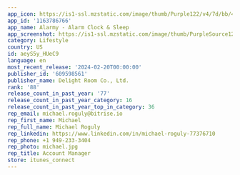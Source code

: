 ```yaml
---
app_icon: https://is1-ssl.mzstatic.com/image/thumb/Purple122/v4/7d/bb/48/7dbb4815-c2d5-d29a-7d42-2db866f781f3/AppIcon-0-0-1x_U007emarketing-0-7-0-85-220.png/1024x1024bb.png
app_id: '1163786766'
app_name: Alarmy - Alarm Clock & Sleep
app_screenshot: https://is1-ssl.mzstatic.com/image/thumb/PurpleSource126/v4/9f/03/8e/9f038e66-85af-e084-752a-20bdcdcce88b/277a66e9-512b-4caa-b7e7-3b923db6c24a_iOS_1284_2778_en_01.jpg/1284x2778bb.png
category: Lifestyle
country: US
id: aeyS5y_HUeC9
language: en
most_recent_release: '2024-02-20T00:00:00'
publisher_id: '609598561'
publisher_name: Delight Room Co., Ltd.
rank: '88'
release_count_in_past_year: '77'
release_count_in_past_year_category: 16
release_count_in_past_year_top_in_category: 36
rep_email: michael.roguly@bitrise.io
rep_first_name: Michael
rep_full_name: Michael Roguly
rep_linkedin: https://www.linkedin.com/in/michael-roguly-77376710
rep_phone: +1 949-233-3404
rep_photo: michael.jpg
rep_title: Account Manager
store: itunes_connect
---
```

